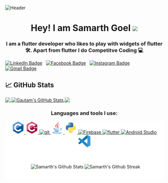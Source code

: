 
![Header](https://www.goodcore.co.uk/blog/wp-content/uploads/2019/08/coding-vs-programming-2.jpg)

<h1 align = "center"> Hey! I am Samarth Goel <img src="https://media.giphy.com/media/hvRJCLFzcasrR4ia7z/giphy.gif" width="45px"></h1> 
<h3 align="center"> I am a flutter developer who likes to play with widgets of flutter 🛠️. Apart from flutter I do Competitve Coding 💻</h3>

[![LinkedIn Badge](https://img.shields.io/badge/LinkedIn-informational?style=for-the-badge&logo=linkedin&logoColor=white&color=379172)](https://www.linkedin.com/in/samarth-goel-28793a200/)
&nbsp;
[![Facebook Badge](https://img.shields.io/badge/Facebook-informational?style=for-the-badge&logo=facebook&logoColor=white&color=379172)](https://www.facebook.com/gautam.mishra.739/)
&nbsp;
[![Instagram Badge](https://img.shields.io/badge/Instagram-informational?style=for-the-badge&logo=instagram&logoColor=white&color=379172)](https://www.instagram.com/wolvi_x_sam/)
&nbsp;
[![Gmail Badge](https://img.shields.io/badge/GMail-informational?style=for-the-badge&logo=gmail&logoColor=white&color=379172)](mailto:darkknight131714@gmail.com)

## &#x1f4c8; GitHub Stats

<a href="https://github.com/Sam-commit/Sam-commit">
  <img align="center" src="https://github-readme-stats.vercel.app/api/top-langs/?username=Sam-commit&htitle_color=ffffff&text_color=c9cacc&icon_color=2bbc8a&bg_color=1d1f21&langs_count=3" />
</a> 
<a href="https://github.com/Sam-commit/Sam-commit">
  <img align="center" src="https://github-readme-stats.vercel.app/api?username=Sam-commit&show_icons=true&line_height=27&count_private=true&title_color=ffffff&text_color=c9cacc&icon_color=2bbc8a&bg_color=1d1f21" alt="Gautam's GitHub Stats" />
</a>

<img align="center" src="https://komarev.com/ghpvc/?username=Sam-commit" />

<h3 align="center">Languages and tools I use:</h3>


<div align="center" style="text-align=center; background-color:white">
<!--   <a href="https://www.w3.org/html/" target="_blank"> <img src="https://www.vectorlogo.zone/logos/w3_html5/w3_html5-icon.svg" alt="html5" width="40" height="40"/> </a>  -->
<!--   <a href="https://www.w3schools.com/css/" target="_blank"> <img src="https://raw.githubusercontent.com/devicons/devicon/master/icons/css3/css3-original.svg" alt="css3" width="40" height="40"/> </a>  -->
<!--   <a href="https://flutter.dev/" target="_blank"> <img src="https://pbs.twimg.com/profile_images/1187814172307800064/MhnwJbxw_400x400.jpg" alt="flutter" width="40" height="40"/> </a>  -->
<!--   <a href="https://nodejs.org" target="_blank"> <img src="https://raw.githubusercontent.com/devicons/devicon/master/icons/nodejs/nodejs-original.svg" alt="nodejs" width="40" height="40"/> </a> -->
<!--   <a href="https://expressjs.com/" target="_blank"> <img src="https://github.com/devicons/devicon/blob/master/icons/express/express-original.svg" alt="expressjs" width="40" height="40"/> </a> -->
<!--   <a href="https://www.mongodb.com/" target="_blank"> <img src="https://raw.githubusercontent.com/devicons/devicon/master/icons/mongodb/mongodb-original.svg" alt="mongodb" width="40" height="40"/> </a>  -->
<!--   <a href="https://reactjs.org/" target="_blank"> <img src="https://raw.githubusercontent.com/devicons/devicon/master/icons/react/react-original.svg" alt="react" width="40" height="40"/> </a> 
    <a href="https://www.npmjs.com/" target="_blank"> <img src="https://raw.githubusercontent.com/devicons/devicon/9f4f5cdb393299a81125eb5127929ea7bfe42889/icons/npm/npm-original-wordmark.svg" alt="npm" width="40" height="40"/> </a> -->
  <a href="https://www.cprogramming.com/" target="_blank"> <img src="https://raw.githubusercontent.com/devicons/devicon/master/icons/c/c-original.svg" alt="c" width="40" height="40"/> </a>
  <a href="https://www.cplusplus.com/" target="_blank"> <img src="https://raw.githubusercontent.com/devicons/devicon/master/icons/cplusplus/cplusplus-original.svg" alt="cpp" width="40" height="40"/> </a>
  <a href="https://git-scm.com/" target="_blank"> <img src="https://www.vectorlogo.zone/logos/git-scm/git-scm-icon.svg" alt="git" width="40" height="40"/> </a> 
  <a href="https://www.java.com" target="_blank"> <img src="https://raw.githubusercontent.com/devicons/devicon/master/icons/java/java-original.svg" alt="java" width="40" height="40"/> </a>  
    <a href="https://www.python.org/" target="_blank"> <img src="https://raw.githubusercontent.com/devicons/devicon/master/icons/python/python-original.svg" alt="python" width="40" height="40"/> </a>    
  <a href="https://firebase.google.com/" target="_blank"> <img src="https://cdn-images-1.medium.com/max/1200/1*ti5CnGh_T4Kqy5aCTLJRcg.png" alt="Firebase" width="40" height="40"/> </a>    
<!--   <a href="https://sass-lang.com/" target="_blank"> <img src="https://www.vectorlogo.zone/logos/sass-lang/sass-lang-icon.svg" alt="sass" width="40" height="40"/> </a> -->
  <a href="https://flutter.dev/" target="_blank"> <img src="https://www.vectorlogo.zone/logos/flutterio/flutterio-icon.svg" alt="flutter" width="40" height="40"/> </a>
  <a href="https://developer.android.com/studio?gclid=CjwKCAjwgr6TBhAGEiwA3aVuIU827cWEhi-VyC55W1bSrcFRtmODZ4KnnITeE6Rzmec4UjgHUvJZhRoCyAYQAvD_BwE&gclsrc=aw.ds" target="_blank"> <img src="https://1.bp.blogspot.com/-DAAJWGccTCQ/We_MGiMuSFI/AAAAAAAAEtk/5_COppUTDusIIx725jENI3fd9rqlRl0gQCLcBGAs/s1600/image8.png" alt="Android Studio" width="40" height="40"/> </a>
  <a href="https://code.visualstudio.com/" target="_blank"> <img src="https://raw.githubusercontent.com/devicons/devicon/9f4f5cdb393299a81125eb5127929ea7bfe42889/icons/vscode/vscode-original.svg" alt="vscode" width="40" height="40"/> </a>

  <br />
<br />
<br />
<!-- 
<img height="180em" src="https://github-readme-stats.vercel.app/api?username=Darkknight131714&show_icons=true&hide_border=true&theme=gotham&count_private=true&include_all_commits=true" /> <img height="180em" src="https://github-readme-stats.vercel.app/api/top-langs/?username=Darkknight131714&layout=compact&theme=gotham&hide_border=true&show_icons=true" /> -->
  <div align="center">
  <p>&nbsp;
  <img align="center" src="https://github-readme-stats.vercel.app/api?username=Sam-commit&show_icons=true&locale=en&theme=gotham&hide_border=true" alt="Samarth's Github Stats" width="600"/> 
  <img align="center" src="https://github-readme-streak-stats.herokuapp.com/?user=Sam-commit&theme=gotham&hide_border=true" alt="Samarth's Github Streak" width="600"/>
  </p>
</div>
<br />
<!-- 
![Visitor Count](https://profile-counter.glitch.me/Darkknight131714/count.svg) -->
  
</div>

<!--
**Sam-commit/Sam-commit** is a ✨ _special_ ✨ repository because its `README.md` (this file) appears on your GitHub profile.

Here are some ideas to get you started:

- 🔭 I’m currently working on ...
- 🌱 I’m currently learning ...
- 👯 I’m looking to collaborate on ...
- 🤔 I’m looking for help with ...
- 💬 Ask me about ...
- 📫 How to reach me: ...
- 😄 Pronouns: ...
- ⚡ Fun fact: ...
-->

